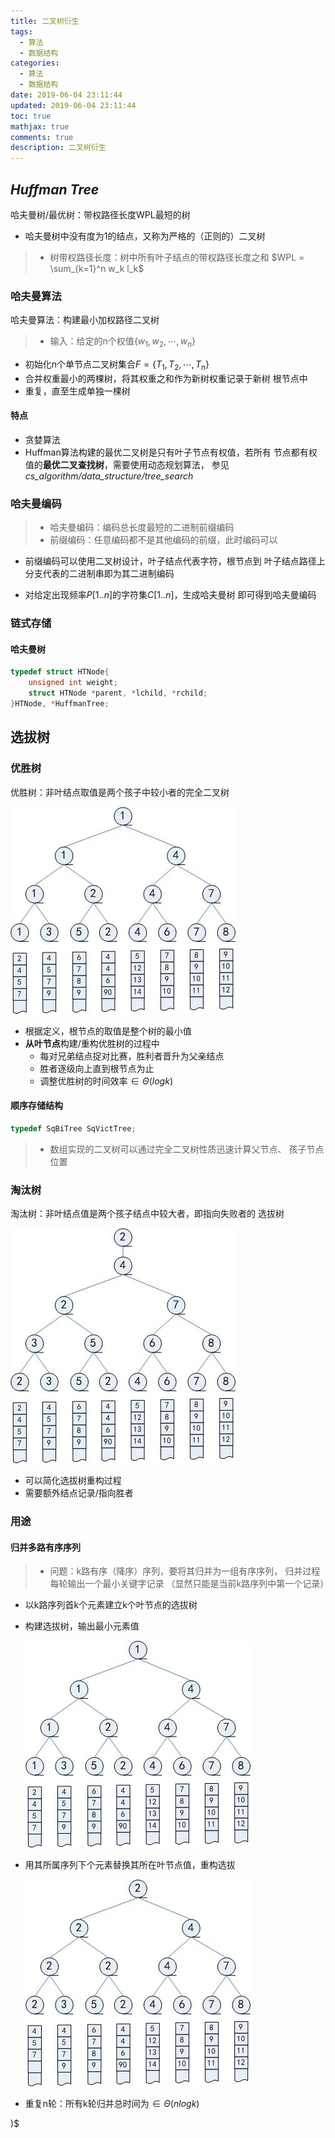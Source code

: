 ```yaml
---
title: 二叉树衍生
tags:
  - 算法
  - 数据结构
categories:
  - 算法
  - 数据结构
date: 2019-06-04 23:11:44
updated: 2019-06-04 23:11:44
toc: true
mathjax: true
comments: true
description: 二叉树衍生
---
```


##	*Huffman Tree*

哈夫曼树/最优树：带权路径长度WPL最短的树

-	哈夫曼树中没有度为1的结点，又称为严格的（正则的）二叉树

> - 树带权路径长度：树中所有叶子结点的带权路径长度之和
	$WPL = \sum_{k=1}^n w_k l_k$

###	哈夫曼算法

哈夫曼算法：构建最小加权路径二叉树

> - 输入：给定的n个权值$\{w_1, w_2, \cdots, w_n\}$

-	初始化n个单节点二叉树集合$F=\{T_1, T_2, \cdots, T_n\}$
-	合并权重最小的两棵树，将其权重之和作为新树权重记录于新树
	根节点中
-	重复，直至生成单独一棵树

####	特点

-	贪婪算法
-	Huffman算法构建的最优二叉树是只有叶子节点有权值，若所有
	节点都有权值的**最优二叉查找树**，需要使用动态规划算法，
	参见*cs_algorithm/data_structure/tree_search*

###	哈夫曼编码

> - 哈夫曼编码：编码总长度最短的二进制前缀编码
> - 前缀编码：任意编码都不是其他编码的前缀，此时编码可以

-	前缀编码可以使用二叉树设计，叶子结点代表字符，根节点到
	叶子结点路径上分支代表的二进制串即为其二进制编码

-	对给定出现频率$P[1..n]$的字符集$C[1..n]$，生成哈夫曼树
	即可得到哈夫曼编码

###	链式存储

####	哈夫曼树

```c
typedef struct HTNode{
	unsigned int weight;
	struct HTNode *parent, *lchild, *rchild;
}HTNode, *HuffmanTree;
```

##	选拔树

###	优胜树

优胜树：非叶结点取值是两个孩子中较小者的完全二叉树

![tree_winner_structure](imgs/tree_winner_structure.png)

-	根据定义，根节点的取值是整个树的最小值
-	**从叶节点**构建/重构优胜树的过程中
	-	每对兄弟结点捉对比赛，胜利者晋升为父亲结点
	-	胜者逐级向上直到根节点为止
	-	调整优胜树的时间效率$\in \Theta(logk)$

####	顺序存储结构

```c
typedef SqBiTree SqVictTree;
```

> - 数组实现的二叉树可以通过完全二叉树性质迅速计算父节点、
	孩子节点位置

###	淘汰树

淘汰树：非叶结点值是两个孩子结点中较大者，即指向失败者的
选拔树

![tree_loser_structure](imgs/tree_loser_structure.png)

-	可以简化选拔树重构过程
-	需要额外结点记录/指向胜者

###	用途

####	归并多路有序序列

> - 问题：k路有序（降序）序列，要将其归并为一组有序序列，
	归并过程每轮输出一个最小关键字记录
	（显然只能是当前k路序列中第一个记录）

-	以k路序列首k个元素建立k个叶节点的选拔树

-	构建选拔树，输出最小元素值

	![tree_winner_structure](imgs/tree_winner_structure.png)

-	用其所属序列下个元素替换其所在叶节点值，重构选拔

	![tree_winner_reconstruct](imgs/tree_winner_reconstruct.png)

-	重复n轮：所有k轮归并总时间为$\in \Theta(nlogk)$

)$

